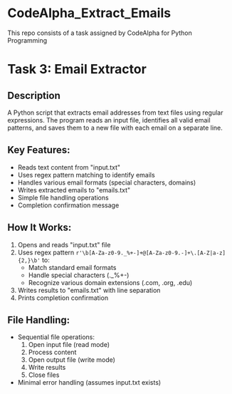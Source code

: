 # CodeAlpha_Extract_Emails
This repo consists of a task assigned by CodeAlpha for Python Programming

 # Task 3: Email Extractor

 ## Description
A Python script that extracts email addresses from text files using regular expressions. The program reads an input file, identifies all valid email patterns, and saves them to a new file with each email on a separate line.

 ## Key Features:
- Reads text content from "input.txt"
- Uses regex pattern matching to identify emails
- Handles various email formats (special characters, domains)
- Writes extracted emails to "emails.txt"
- Simple file handling operations
- Completion confirmation message

 ## How It Works:
1. Opens and reads "input.txt" file
2. Uses regex pattern `r'\b[A-Za-z0-9._%+-]+@[A-Za-z0-9.-]+\.[A-Z|a-z]{2,}\b'` to:
   - Match standard email formats
   - Handle special characters (._%+-)
   - Recognize various domain extensions (.com, .org, .edu)
3. Writes results to "emails.txt" with line separation
4. Prints completion confirmation

 ## File Handling:
- Sequential file operations:
  1. Open input file (read mode)
  2. Process content
  3. Open output file (write mode)
  4. Write results
  5. Close files
- Minimal error handling (assumes input.txt exists)

